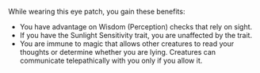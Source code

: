 While wearing this eye patch, you gain these benefits:

- You have advantage on Wisdom (Perception) checks that rely on sight.
- If you have the Sunlight Sensitivity trait, you are unaffected by the trait.
- You are immune to magic that allows other creatures to read your thoughts or determine whether you are lying. Creatures can communicate telepathically with you only if you allow it.